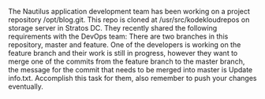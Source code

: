 The Nautilus application development team has been working on a project repository /opt/blog.git. This repo is cloned at /usr/src/kodekloudrepos on storage server in Stratos DC. They recently shared the following requirements with the DevOps team:
There are two branches in this repository, master and feature. One of the developers is working on the feature branch and their work is still in progress, however they want to merge one of the commits from the feature branch to the master branch, the message for the commit that needs to be merged into master is Update info.txt. Accomplish this task for them, also remember to push your changes eventually.
